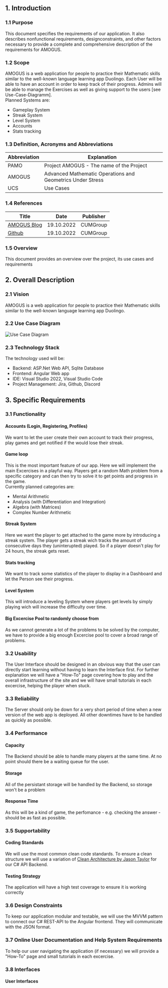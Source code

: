 ## 1. Introduction
### 1.1 Purpose
This document specifies the requirements of our application. It also describes nonfunctional requirements, designconstraints, and other factors necessary to provide a complete and comprehensive description of the requirements for AMOGUS.
### 1.2 Scope
AMOGUS is a web application for people to practice their Mathematic skills similar to the well-known language learning app Duolingo. Each User will be able to have an account in order to keep track of their progress. Admins will be able to manage the Exercises as well as giving support to the users [see Use-Case-Diagramm].<br>
Planned Systems are:
- Gameplay System
- Streak System
- Level System
- Accounts
- Stats tracking

### 1.3 Definition, Acronyms and Abbreviations
| Abbreviation  | Explanation                               |
|---------------|-------------------------------------------|
| PAMO          | Project AMOGUS - The name of the Project  |
| AMOGUS        | Advanced Mathematic Operations and Geometrics Under Stress |
| UCS           | Use Cases                                 |

### 1.4 References
| Title                                                         | Date       | Publisher |
|---------------------------------------------------------------|------------|-----------|
| [AMOGUS Blog](https://github.com/CUMGroup/AMOGUS/discussions) | 19.10.2022 | CUMGroup  |
| [Github](https://github.com/CUMGroup/AMOGUS/)                 | 19.10.2022 | CUMGroup  |

### 1.5 Overview
This document provides an overview over the project, its use cases and requirements

## 2. Overall Description
### 2.1 Vision
AMOGUS is a web application for people to practice their Mathematic skills similar to the well-known language learning app Duolingo.
### 2.2 Use Case Diagram
![Use Case Diagram](UCS.png)
### 2.3 Technology Stack
The technology used will be:
- Backend: ASP.Net Web API, Sqlite Database
- Frontend: Angular Web app
- IDE: Visual Studio 2022, Visual Studio Code
- Project Management: Jira, Github, Discord

## 3. Specific Requirements
### 3.1 Functionality
#### Accounts (Login, Registering, Profiles)
We want to let the user create their own account to track their progress, play games and get notified if the would lose their streak.
#### Game loop
This is the most important feature of our app. Here we will implement the main Excercises in a playful way. Players get a random Math problem from a specific category and can then try to solve it to get points and progress in the game.<br>
Currently planned categories are:
- Mental Arithmetic
- Analysis (with Differentiation and Integration)
- Algebra (with Matrices)
- Complex Number Arithmetic

#### Streak System
Here we want the player to get attached to the game more by introducing a streak system. The player gets a streak wich tracks the amount of consecutive days they (uninterupted) played. So if a player doesn't play for 24 hours, the streak gets reset.

#### Stats tracking
We want to track some statistics of the player to display in a Dashboard and let the Person see their progress.
#### Level System
This will introduce a leveling System where players get levels by simply playing wich will increase the difficulty over time.
#### Big Excercise Pool to randomly choose from
As we cannot generate a lot of the problems to be solved by the computer, we have to provide a big enough Excercise pool to cover a broad range of problems.

### 3.2 Usability
The User Interface should be designed in an obvious way that the user can directly start learning without having to learn the Interface first. For further explanation we will have a "How-To" page covering how to play and the overall infrastructure of the site and we will have small tutorials in each excercise, helping the player when stuck.

### 3.3 Reliability
The Server should only be down for a very short period of time when a new version of the web app is deployed. All other downtimes have to be handled as quickly as possible.

### 3.4 Performance
#### Capacity
The Backend should be able to handle many players at the same time. At no point should there be a waiting queue for the user.
#### Storage
All of the persistant storage will be handled by the Backend, so storage won't be a problem
#### Response Time
As this will be a kind of game, the perfomance - e.g. checking the answer - should be as fast as possible.

### 3.5 Supportability
#### Coding Standards
We will use the most common clean code standards. To ensure a clean structure we will use a variation of [Clean Architecture by Jason Taylor](https://github.com/jasontaylordev/CleanArchitecture) for our C# API Backend.
#### Testing Strategy
The application will have a high test coverage to ensure it is working correctly

### 3.6 Design Constraints
To keep our application modular and testable, we will use the MVVM pattern to connect our C# REST-API to the Angular frontend.
They will communicate with the JSON format.

### 3.7 Online User Documentation and Help System Requirements
To help our user navigating the application (if necessary) we will provide a "How-To" page and small tutorials in each excercise.

### 3.8 Interfaces
#### User Interfaces
